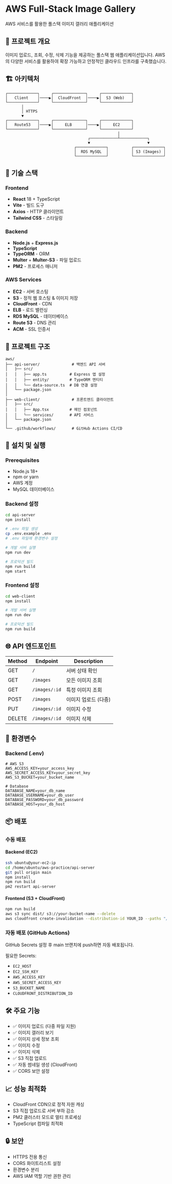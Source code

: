 # AWS Full-Stack Image Gallery

AWS 서비스를 활용한 풀스택 이미지 갤러리 애플리케이션

## 🎯 프로젝트 개요

이미지 업로드, 조회, 수정, 삭제 기능을 제공하는 풀스택 웹 애플리케이션입니다. AWS의 다양한 서비스를 활용하여 확장 가능하고 안정적인 클라우드 인프라를 구축했습니다.

## 🏗 아키텍처

```
┌─────────────┐     ┌──────────────┐     ┌─────────────┐
│   Client    │────▶│  CloudFront  │────▶│  S3 (Web)   │
└─────────────┘     └──────────────┘     └─────────────┘
       │
       │ HTTPS
       ▼
┌─────────────┐     ┌──────────────┐     ┌─────────────┐
│   Route53   │────▶│     ELB      │────▶│     EC2     │
└─────────────┘     └──────────────┘     └─────────────┘
                                                 │
                                    ┌────────────┴────────────┐
                                    ▼                         ▼
                              ┌─────────────┐          ┌─────────────┐
                              │  RDS MySQL  │          │ S3 (Images) │
                              └─────────────┘          └─────────────┘
```

## 🚀 기술 스택

### Frontend
- **React** 18 + TypeScript
- **Vite** - 빌드 도구
- **Axios** - HTTP 클라이언트
- **Tailwind CSS** - 스타일링

### Backend
- **Node.js** + **Express.js**
- **TypeScript**
- **TypeORM** - ORM
- **Multer** + **Multer-S3** - 파일 업로드
- **PM2** - 프로세스 매니저

### AWS Services
- **EC2** - 서버 호스팅
- **S3** - 정적 웹 호스팅 & 이미지 저장
- **CloudFront** - CDN
- **ELB** - 로드 밸런싱
- **RDS MySQL** - 데이터베이스
- **Route 53** - DNS 관리
- **ACM** - SSL 인증서

## 📁 프로젝트 구조

```
aws/
├── api-server/              # 백엔드 API 서버
│   ├── src/
│   │   ├── app.ts          # Express 앱 설정
│   │   ├── entity/         # TypeORM 엔티티
│   │   └── data-source.ts  # DB 연결 설정
│   └── package.json
│
├── web-client/              # 프론트엔드 클라이언트
│   ├── src/
│   │   ├── App.tsx         # 메인 컴포넌트
│   │   └── services/       # API 서비스
│   └── package.json
│
└── .github/workflows/       # GitHub Actions CI/CD
```

## 🔧 설치 및 실행

### Prerequisites
- Node.js 18+
- npm or yarn
- AWS 계정
- MySQL 데이터베이스

### Backend 설정

```bash
cd api-server
npm install

# .env 파일 생성
cp .env.example .env
# .env 파일에 환경변수 설정

# 개발 서버 실행
npm run dev

# 프로덕션 빌드
npm run build
npm start
```

### Frontend 설정

```bash
cd web-client
npm install

# 개발 서버 실행
npm run dev

# 프로덕션 빌드
npm run build
```

## 🌐 API 엔드포인트

| Method | Endpoint | Description |
|--------|----------|-------------|
| GET    | `/` | 서버 상태 확인 |
| GET    | `/images` | 모든 이미지 조회 |
| GET    | `/images/:id` | 특정 이미지 조회 |
| POST   | `/images` | 이미지 업로드 (다중) |
| PUT    | `/images/:id` | 이미지 수정 |
| DELETE | `/images/:id` | 이미지 삭제 |

## 🔐 환경변수

### Backend (.env)
```env
# AWS S3
AWS_ACCESS_KEY=your_access_key
AWS_SECRET_ACCESS_KEY=your_secret_key
AWS_S3_BUCKET=your_bucket_name

# Database
DATABASE_NAME=your_db_name
DATABASE_USERNAME=your_db_user
DATABASE_PASSWORD=your_db_password
DATABASE_HOST=your_db_host
```

## 📦 배포

### 수동 배포

#### Backend (EC2)
```bash
ssh ubuntu@your-ec2-ip
cd /home/ubuntu/aws-practice/api-server
git pull origin main
npm install
npm run build
pm2 restart api-server
```

#### Frontend (S3 + CloudFront)
```bash
npm run build
aws s3 sync dist/ s3://your-bucket-name --delete
aws cloudfront create-invalidation --distribution-id YOUR_ID --paths "/*"
```

### 자동 배포 (GitHub Actions)

GitHub Secrets 설정 후 main 브랜치에 push하면 자동 배포됩니다.

필요한 Secrets:
- `EC2_HOST`
- `EC2_SSH_KEY`
- `AWS_ACCESS_KEY`
- `AWS_SECRET_ACCESS_KEY`
- `S3_BUCKET_NAME`
- `CLOUDFRONT_DISTRIBUTION_ID`

## 🛠 주요 기능

- ✅ 이미지 업로드 (다중 파일 지원)
- ✅ 이미지 갤러리 보기
- ✅ 이미지 상세 정보 조회
- ✅ 이미지 수정
- ✅ 이미지 삭제
- ✅ S3 직접 업로드
- ✅ 자동 썸네일 생성 (CloudFront)
- ✅ CORS 보안 설정

## 📈 성능 최적화

- CloudFront CDN으로 정적 자원 캐싱
- S3 직접 업로드로 서버 부하 감소
- PM2 클러스터 모드로 멀티 프로세싱
- TypeScript 컴파일 최적화

## 🔒 보안

- HTTPS 전용 통신
- CORS 화이트리스트 설정
- 환경변수 분리
- AWS IAM 역할 기반 권한 관리

